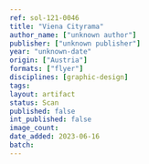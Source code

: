 ```yaml
---
ref: sol-121-0046
title: "Viena Cityrama"
author_name: ["unknown author"]
publisher: ["unknown publisher"]
year: "unknown-date"
origin: ["Austria"]
formats: ["flyer"]
disciplines: [graphic-design]
tags:
layout: artifact
status: Scan
published: false
int_published: false
image_count:
date_added: 2023-06-16
batch:
---
```

